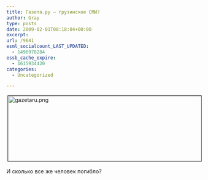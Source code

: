 ```yaml
---
title: Газета.ру — грузинское СМИ?
author: Gray
type: posts
date: 2009-02-01T08:18:04+00:00
excerpt:
url: /9641
esml_socialcount_LAST_UPDATED:
  - 1496978284
essb_cache_expire:
  - 1615934420
categories:
  - Uncategorized

---
```








[<img src="https://i2.wp.com/www.searchengines.ru/blog/gazetaru-tm.jpg?resize=550%2C170" border="1" width="550" height="170" alt="gazetaru.png" style="margin-top:3px; margin-right:3px; margin-bottom:3px; margin-left:3px;" data-recalc-dims="1" />][1]

И сколько все же человек погибло?

 [1]: https://i0.wp.com/www.searchengines.ru/blog/images/gazetaru.png